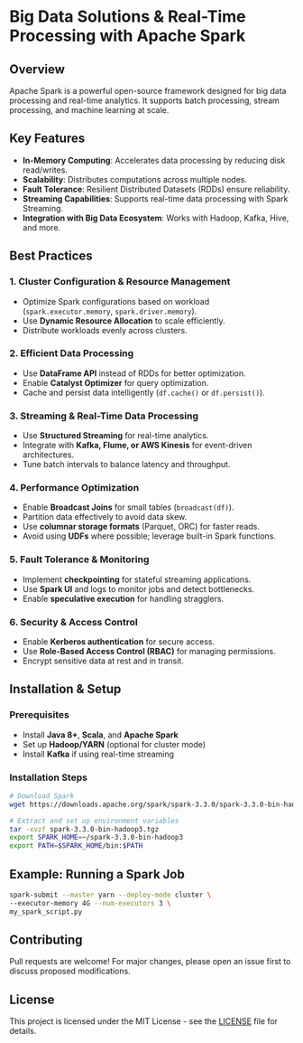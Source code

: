 # Big Data Solutions & Real-Time Processing with Apache Spark

## Overview
Apache Spark is a powerful open-source framework designed for big data processing and real-time analytics. It supports batch processing, stream processing, and machine learning at scale.

## Key Features
- **In-Memory Computing**: Accelerates data processing by reducing disk read/writes.
- **Scalability**: Distributes computations across multiple nodes.
- **Fault Tolerance**: Resilient Distributed Datasets (RDDs) ensure reliability.
- **Streaming Capabilities**: Supports real-time data processing with Spark Streaming.
- **Integration with Big Data Ecosystem**: Works with Hadoop, Kafka, Hive, and more.

## Best Practices
### 1. Cluster Configuration & Resource Management
- Optimize Spark configurations based on workload (`spark.executor.memory`, `spark.driver.memory`).
- Use **Dynamic Resource Allocation** to scale efficiently.
- Distribute workloads evenly across clusters.

### 2. Efficient Data Processing
- Use **DataFrame API** instead of RDDs for better optimization.
- Enable **Catalyst Optimizer** for query optimization.
- Cache and persist data intelligently (`df.cache()` or `df.persist()`).

### 3. Streaming & Real-Time Data Processing
- Use **Structured Streaming** for real-time analytics.
- Integrate with **Kafka, Flume, or AWS Kinesis** for event-driven architectures.
- Tune batch intervals to balance latency and throughput.

### 4. Performance Optimization
- Enable **Broadcast Joins** for small tables (`broadcast(df)`).
- Partition data effectively to avoid data skew.
- Use **columnar storage formats** (Parquet, ORC) for faster reads.
- Avoid using **UDFs** where possible; leverage built-in Spark functions.

### 5. Fault Tolerance & Monitoring
- Implement **checkpointing** for stateful streaming applications.
- Use **Spark UI** and logs to monitor jobs and detect bottlenecks.
- Enable **speculative execution** for handling stragglers.

### 6. Security & Access Control
- Enable **Kerberos authentication** for secure access.
- Use **Role-Based Access Control (RBAC)** for managing permissions.
- Encrypt sensitive data at rest and in transit.

## Installation & Setup
### Prerequisites
- Install **Java 8+**, **Scala**, and **Apache Spark**
- Set up **Hadoop/YARN** (optional for cluster mode)
- Install **Kafka** if using real-time streaming

### Installation Steps
```sh
# Download Spark
wget https://downloads.apache.org/spark/spark-3.3.0/spark-3.3.0-bin-hadoop3.tgz

# Extract and set up environment variables
tar -xvzf spark-3.3.0-bin-hadoop3.tgz
export SPARK_HOME=~/spark-3.3.0-bin-hadoop3
export PATH=$SPARK_HOME/bin:$PATH
```

## Example: Running a Spark Job
```sh
spark-submit --master yarn --deploy-mode cluster \  
--executor-memory 4G --num-executors 3 \  
my_spark_script.py
```

## Contributing
Pull requests are welcome! For major changes, please open an issue first to discuss proposed modifications.

## License
This project is licensed under the MIT License - see the [LICENSE](LICENSE) file for details.

